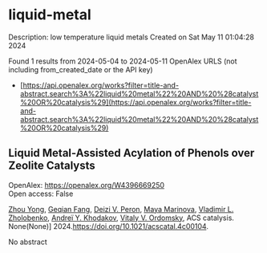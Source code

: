 # liquid-metal
Description: low temperature liquid metals
Created on Sat May 11 01:04:28 2024

Found 1 results from 2024-05-04 to 2024-05-11
OpenAlex URLS (not including from_created_date or the API key)
- [https://api.openalex.org/works?filter=title-and-abstract.search%3A%22liquid%20metal%22%20AND%20%28catalyst%20OR%20catalysis%29](https://api.openalex.org/works?filter=title-and-abstract.search%3A%22liquid%20metal%22%20AND%20%28catalyst%20OR%20catalysis%29)

## Liquid Metal-Assisted Acylation of Phenols over Zeolite Catalysts   

OpenAlex: https://openalex.org/W4396669250    
Open access: False
    
[Zhou Yong](https://openalex.org/A5020270438), [Geqian Fang](https://openalex.org/A5055121622), [Deizi V. Peron](https://openalex.org/A5050148828), [Maya Marinova](https://openalex.org/A5012017317), [Vladimir L. Zholobenko](https://openalex.org/A5013783828), [Andreï Y. Khodakov](https://openalex.org/A5047164399), [Vitaly V. Ordomsky](https://openalex.org/A5061148466), ACS catalysis. None(None)] 2024.https://doi.org/10.1021/acscatal.4c00104.
    
No abstract    

    
